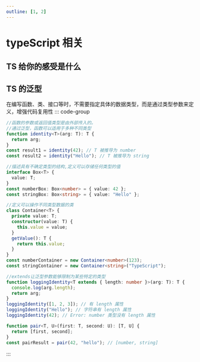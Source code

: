 ```yaml
---
outline: [1, 2]
---
```


# typeScript 相关

## TS 给你的感受是什么

## TS 的泛型

在编写函数、类、接口等时，不需要指定具体的数据类型，而是通过类型参数来定义，增强代码复用性
::: code-group

```ts [泛型函数]
//函数的参数或返回值类型是由外部传入的。
//通过泛型，函数可以适用于多种不同类型
function identity<T>(arg: T): T {
  return arg;
}
const result1 = identity(42); // T 被推导为 number
const result2 = identity("Hello"); // T 被推导为 string
```

```ts [泛型接口]
//描述具有不确定类型的结构,定义可以存储任何类型的值
interface Box<T> {
  value: T;
}
const numberBox: Box<number> = { value: 42 };
const stringBox: Box<string> = { value: "Hello" };
```

```ts [泛型类]
//定义可以操作不同类型数据的类
class Container<T> {
  private value: T;
  constructor(value: T) {
    this.value = value;
  }
  getValue(): T {
    return this.value;
  }
}
const numberContainer = new Container<number>(123);
const stringContainer = new Container<string>("TypeScript");
```

```ts [泛型约束]
//extends让泛型参数能够限制为某些特定的类型
function loggingIdentity<T extends { length: number }>(arg: T): T {
  console.log(arg.length);
  return arg;
}
loggingIdentity([1, 2, 3]); // 有 length 属性
loggingIdentity("Hello"); // 字符串有 length 属性
loggingIdentity(42); // Error: number 类型没有 length 属性
```

```ts [多个泛型参数]
function pair<T, U>(first: T, second: U): [T, U] {
  return [first, second];
}
const pairResult = pair(42, "hello"); // [number, string]
```

:::
